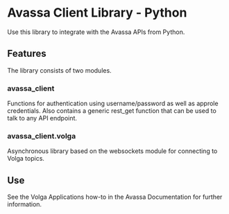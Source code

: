 # Avassa Client Library - Python

Use this library to integrate with the Avassa APIs from Python.

## Features

The library consists of two modules.

### avassa_client

Functions for authentication using username/password as well as approle
credentials. Also contains a generic rest_get function that can be used to talk
to any API endpoint.

### avassa_client.volga

Asynchronous library based on the websockets module for connecting to
Volga topics.

## Use

See the Volga Applications how-to in the Avassa Documentation for
further information.
